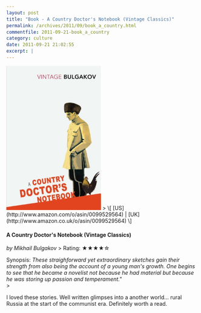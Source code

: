 ```yaml
---
layout: post
title: "Book - A Country Doctor's Notebook (Vintage Classics)"
permalink: /archives/2011/09/book_a_country.html
commentfile: 2011-09-21-book_a_country
category: culture
date: 2011-09-21 21:02:55
excerpt: |
---
```


<img class="photo right" src="/assets/images/0099529564.jpg" width="250" alt="A Country Doctor's Notebook (Vintage Classics) cover"/>
&gt;
\[ [US](http://www.amazon.com/o/asin/0099529564) | [UK](http://www.amazon.co.uk/o/asin/0099529564) \]

#### A Country Doctor's Notebook (Vintage Classics)

<em>by Mikhail Bulgakov</em>
&gt;
Rating: ★★★★☆

<div class="book_synopsis" markdown="1">
Synopsis: <em>These straighforward yet extraordinary sketches gain their strength from also being the account of a young man's growth. One begins to see that he became a novelist not because he had material but because he was storing up passion and temperament."</em>

</div>
&gt;

I loved these stories. Well written glimpses into a another world... rural Russia at the start of the communist era. Definitely worth a read.
